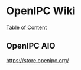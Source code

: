 # OpenIPC Wiki
[Table of Content](../README.md)

OpenIPC AIO
---------------------------------------------------

https://store.openipc.org/
